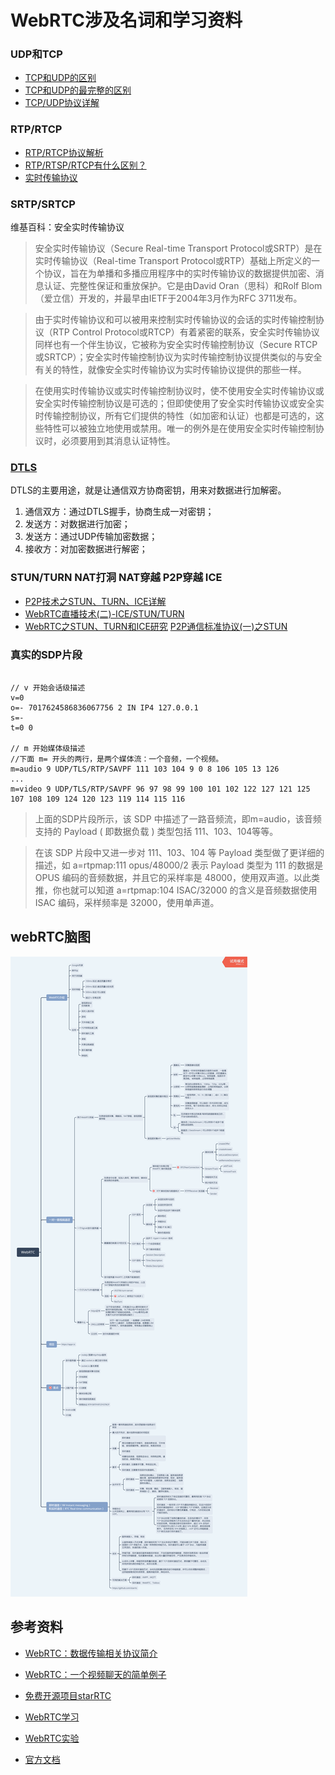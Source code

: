# WebRTC涉及名词和学习资料


<!--more-->

### UDP和TCP

* [TCP和UDP的区别](https://zhuanlan.zhihu.com/p/24860273)
* [TCP和UDP的最完整的区别](https://blog.csdn.net/Li_Ning_/article/details/52117463)
* [TCP/UDP协议详解](https://juejin.im/post/5d2757356fb9a07ef7109ecc)

### RTP/RTCP

* [RTP/RTCP协议解析](https://blog.csdn.net/machh/article/details/51868569)
* [RTP/RTSP/RTCP有什么区别？](https://www.zhihu.com/question/20278635)
* [实时传输协议](https://baike.baidu.com/item/%E5%AE%9E%E6%97%B6%E4%BC%A0%E8%BE%93%E5%8D%8F%E8%AE%AE/9365206?noadapt=1&fromtitle=RTP%2FRTCP&fromid=7518582)


### SRTP/SRTCP

维基百科：安全实时传输协议

> 安全实时传输协议（Secure Real-time Transport Protocol或SRTP）是在实时传输协议（Real-time Transport Protocol或RTP）基础上所定义的一个协议，旨在为单播和多播应用程序中的实时传输协议的数据提供加密、消息认证、完整性保证和重放保护。它是由David Oran（思科）和Rolf Blom（爱立信）开发的，并最早由IETF于2004年3月作为RFC 3711发布。

> 由于实时传输协议和可以被用来控制实时传输协议的会话的实时传输控制协议（RTP Control Protocol或RTCP）有着紧密的联系，安全实时传输协议同样也有一个伴生协议，它被称为安全实时传输控制协议（Secure RTCP或SRTCP）；安全实时传输控制协议为实时传输控制协议提供类似的与安全有关的特性，就像安全实时传输协议为实时传输协议提供的那些一样。

> 在使用实时传输协议或实时传输控制协议时，使不使用安全实时传输协议或安全实时传输控制协议是可选的；但即使使用了安全实时传输协议或安全实时传输控制协议，所有它们提供的特性（如加密和认证）也都是可选的，这些特性可以被独立地使用或禁用。唯一的例外是在使用安全实时传输控制协议时，必须要用到其消息认证特性。


### [DTLS](https://baike.baidu.com/item/DTLS)

DTLS的主要用途，就是让通信双方协商密钥，用来对数据进行加解密。

1. 通信双方：通过DTLS握手，协商生成一对密钥；
2. 发送方：对数据进行加密；
3. 发送方：通过UDP传输加密数据；
4. 接收方：对加密数据进行解密；


### STUN/TURN NAT打洞  NAT穿越 P2P穿越 ICE

* [P2P技术之STUN、TURN、ICE详解](http://www.52im.net/thread-557-1-1.html)
* [WebRTC直播技术(二)-ICE/STUN/TURN](https://imweb.io/topic/5a4a6cb2a192c3b460fce37f)
* [WebRTC之STUN、TURN和ICE研究](https://www.jianshu.com/p/78ab26a73915)
  [P2P通信标准协议(一)之STUN](https://evilpan.com/2015/12/12/p2p-standard-protocol-stun/)

### 真实的SDP片段

```

// v 开始会话级描述
v=0
o=- 7017624586836067756 2 IN IP4 127.0.0.1
s=-
t=0 0
 
// m 开始媒体级描述
//下面 m= 开头的两行，是两个媒体流：一个音频，一个视频。
m=audio 9 UDP/TLS/RTP/SAVPF 111 103 104 9 0 8 106 105 13 126
...
m=video 9 UDP/TLS/RTP/SAVPF 96 97 98 99 100 101 102 122 127 121 125 107 108 109 124 120 123 119 114 115 116

```

>上面的SDP片段所示，该 SDP 中描述了一路音频流，即m=audio，该音频支持的 Payload ( 即数据负载 ) 类型包括 111、103、104等等。

>在该 SDP 片段中又进一步对 111、103、104 等 Payload 类型做了更详细的描述，如 a=rtpmap:111 opus/48000/2 表示 Payload 类型为 111 的数据是 OPUS 编码的音频数据，并且它的采样率是 48000，使用双声道。以此类推，你也就可以知道 a=rtpmap:104 ISAC/32000 的含义是音频数据使用 ISAC 编码，采样频率是 32000，使用单声道。


## webRTC脑图

![webRTC脑图](/images/image-webrtc2.png)
## 参考资料

* [WebRTC：数据传输相关协议简介](https://www.cnblogs.com/chyingp/p/11198874.html)

* [WebRTC：一个视频聊天的简单例子](https://www.cnblogs.com/chyingp/p/example-of-video-chat-using-webrtc.html)

* [免费开源项目starRTC](https://github.com/starrtc)

* [WebRTC学习](https://miaopei.github.io/2019/05/14/WebRTC/webrtc-01/)

* [WebRTC实验](https://github.com/muaz-khan/WebRTC-Experiment)

* [官方文档](http://w3c.github.io/webrtc-pc/)

